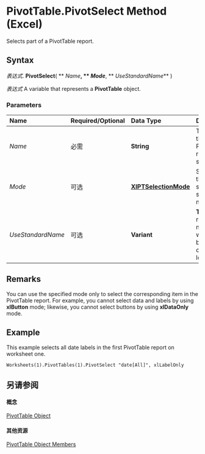
# PivotTable.PivotSelect Method (Excel)

Selects part of a PivotTable report.


## Syntax

 _表达式_. **PivotSelect**( ** _Name_**, ** _Mode_**, ** _UseStandardName_** )

 _表达式_ A variable that represents a **PivotTable** object.


### Parameters



|**Name**|**Required/Optional**|**Data Type**|**Description**|
|:-----|:-----|:-----|:-----|
| _Name_|必需|**String**|The part of the PivotTable report to select.|
| _Mode_|可选|**[XlPTSelectionMode](28f4b6ba-a37e-16e7-2dd5-543d5ca2751c.md)**|Specifies the structured selection mode.|
| _UseStandardName_|可选|**Variant**|**True** for recorded macros that will play back in other locales.|

## Remarks

You can use the specified mode only to select the corresponding item in the PivotTable report. For example, you cannot select data and labels by using  **xlButton** mode; likewise, you cannot select buttons by using **xlDataOnly** mode.


## Example

This example selects all date labels in the first PivotTable report on worksheet one.


```
Worksheets(1).PivotTables(1).PivotSelect "date[All]", xlLabelOnly
```


## 另请参阅


#### 概念


[PivotTable Object](a9c1d4a0-78a9-f9a6-6daf-91cb63e45842.md)
#### 其他资源


[PivotTable Object Members](http://msdn.microsoft.com/library/8e8d1692-cf32-63c6-a1f6-54ddcc2a4964%28Office.15%29.aspx)